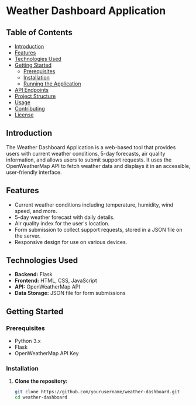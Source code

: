 # Weather Dashboard Application

## Table of Contents

- [Introduction](#introduction)
- [Features](#features)
- [Technologies Used](#technologies-used)
- [Getting Started](#getting-started)
  - [Prerequisites](#prerequisites)
  - [Installation](#installation)
  - [Running the Application](#running-the-application)
- [API Endpoints](#api-endpoints)
- [Project Structure](#project-structure)
- [Usage](#usage)
- [Contributing](#contributing)
- [License](#license)

## Introduction

The Weather Dashboard Application is a web-based tool that provides users with current weather conditions, 5-day forecasts, air quality information, and allows users to submit support requests. It uses the OpenWeatherMap API to fetch weather data and displays it in an accessible, user-friendly interface.

## Features

- Current weather conditions including temperature, humidity, wind speed, and more.
- 5-day weather forecast with daily details.
- Air quality index for the user's location.
- Form submission to collect support requests, stored in a JSON file on the server.
- Responsive design for use on various devices.

## Technologies Used

- **Backend:** Flask
- **Frontend:** HTML, CSS, JavaScript
- **API:** OpenWeatherMap API
- **Data Storage:** JSON file for form submissions

## Getting Started

### Prerequisites

- Python 3.x
- Flask
- OpenWeatherMap API Key

### Installation

1. **Clone the repository:**
   ```bash
   git clone https://github.com/yourusername/weather-dashboard.git
   cd weather-dashboard
   ```
